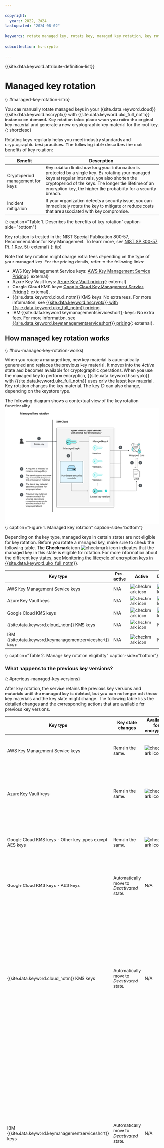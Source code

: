 ```yaml
---

copyright:
  years: 2022, 2024
lastupdated: "2024-08-02"

keywords: rotate managed key, rotate key, managed key rotation, key rotation, key rewrap

subcollection: hs-crypto

---
```


{{site.data.keyword.attribute-definition-list}}




# Managed key rotation
{: #managed-key-rotation-intro}


You can manually rotate managed keys in your {{site.data.keyword.cloud}} {{site.data.keyword.hscrypto}} with {{site.data.keyword.uko_full_notm}} instance on demand. Key rotation takes place when you retire the original key material and generate a new cryptographic key material for the root key.
{: shortdesc}

Rotating keys regularly helps you meet industry standards and cryptographic best practices. The following table describes the main benefits of key rotation: 

| Benefit | Description |
| --- | --- |
| Cryptoperiod management for keys | Key rotation limits how long your information is protected by a single key. By rotating your managed keys at regular intervals, you also shorten the cryptoperiod of the keys. The longer the lifetime of an encryption key, the higher the probability for a security breach. |
| Incident mitigation | If your organization detects a security issue, you can immediately rotate the key to mitigate or reduce costs that are associated with key compromise. |
{: caption="Table 1. Describes the benefits of key rotation" caption-side="bottom"}

  
Key rotation is treated in the NIST Special Publication 800-57, Recommendation for Key Management. To learn more, see [NIST SP 800-57 Pt. 1 Rev. 5](https://csrc.nist.gov/publications/detail/sp/800-57-part-1/rev-5/final){: external}
{: tip}

Note that key rotation might charge extra fees depending on the type of your managed key. For the pricing details, refer to the following links:

- AWS Key Management Service keys: [AWS Key Management Service Pricing](https://aws.amazon.com/kms/pricing/){: external}
- Azure Key Vault keys: [Azure Key Vault pricing](https://azure.microsoft.com/en-us/pricing/details/key-vault/){: external}
- Google Cloud KMS keys: [Google Cloud Key Management Service Pricing](https://cloud.google.com/security-key-management#section-11){: external}.
- {{site.data.keyword.cloud_notm}} KMS keys: No extra fees. For more information, see [{{site.data.keyword.hscrypto}} with {{site.data.keyword.uko_full_notm}} pricing](/docs/hs-crypto?topic=hs-crypto-faq-pricing#faq-how-charge-hpcs-uko). 
- IBM {{site.data.keyword.keymanagementserviceshort}} keys: No extra fees. For more information, see [{{site.data.keyword.keymanagementserviceshort}} pricing](https://cloud.ibm.com/docs/key-protect?topic=key-protect-pricing-plan){: external}. 

## How managed key rotation works
{: #how-managed-key-rotation-works}

When you rotate a managed key, new key material is automatically generated and replaces the previous key material. It moves  into the *Active* state and becomes available for cryptographic operations. When you use the managed key to perform encryption, {{site.data.keyword.hscrypto}} with {{site.data.keyword.uko_full_notm}} uses only the latest key material. Key rotation changes the key material. The key ID can also change, depending on the keystore type.

The following diagram shows a contextual view of the key rotation functionality.
![Manage key rotation](/images/uko-key-rotation.svg "Managed key rotation"){: caption="Figure 1. Managed key rotation" caption-side="bottom"}

Depending on the key type, managed keys in certain states are not eligible for key rotation. Before you rotate a managed key, make sure to check the following table. The **Checkmark** icon ![checkmark icon](../icons/checkmark-icon.svg "Checkmark") indicates that the managed key in this state is eligible for rotation. For more information about the different key states, see [Monitoring the lifecycle of encryption keys in {{site.data.keyword.uko_full_notm}}](/docs/hs-crypto?topic=hs-crypto-uko-key-states).

| Key type | Pre-active | Active | Deactivated | Destroyed |
| ------ | ------ | ---------- | ----------- | --------- |
| AWS Key Management Service keys |N/A  | ![checkmark icon](../icons/checkmark-icon.svg "Checkmark") | ![checkmark icon](../icons/checkmark-icon.svg "Checkmark") | N/A|
| Azure Key Vault keys | N/A | ![checkmark icon](../icons/checkmark-icon.svg "Checkmark") | ![checkmark icon](../icons/checkmark-icon.svg "Checkmark") | N/A  |
| Google Cloud KMS keys | N/A | ![checkmark icon](../icons/checkmark-icon.svg "Checkmark") | ![checkmark icon](../icons/checkmark-icon.svg "Checkmark")  | N/A  |
| {{site.data.keyword.cloud_notm}} KMS keys |  N/A   |  ![checkmark icon](../icons/checkmark-icon.svg "Checkmark")   |N/A | N/A  |
| IBM {{site.data.keyword.keymanagementserviceshort}} keys | N/A | ![checkmark icon](../icons/checkmark-icon.svg "Checkmark") | N/A | N/A  |
{: caption="Table 2. Manage key rotation eligibility" caption-side="bottom"}


### What happens to the previous key versions?
{: #previous-managed-key-versions}

After key rotation, the service retains the previous key versions and materials until the managed key is deleted, but you can no longer edit these key materials and the key state might change. The following table lists the detailed changes and the corresponding actions that are available for previous key versions. 



| Key type | Key state changes | Available for encryption | Available for decryption | Description |
| ------ | ------------------- | --------------------- | --------------------- | --------------------- |
| AWS Key Management Service keys | Remain the same. | ![checkmark icon](../icons/checkmark-icon.svg "Checkmark") | ![checkmark icon](../icons/checkmark-icon.svg "Checkmark") | For more information, see [Rotating AWS KMS keys](https://docs.aws.amazon.com/kms/latest/developerguide/rotate-keys.html){: external}. |
| Azure Key Vault keys | Remain the same. | ![checkmark icon](../icons/checkmark-icon.svg "Checkmark") | ![checkmark icon](../icons/checkmark-icon.svg "Checkmark") | For more information, see [Configure cryptographic key auto-rotation in Azure Key Vault](https://learn.microsoft.com/en-us/azure/key-vault/keys/how-to-configure-key-rotation){: external} |
| Google Cloud KMS keys - Other key types except AES keys | Remain the same. | ![checkmark icon](../icons/checkmark-icon.svg "Checkmark") | ![checkmark icon](../icons/checkmark-icon.svg "Checkmark") | For more information, see [Key rotation](https://cloud.google.com/kms/docs/key-rotation){: external} and [Rotating keys](https://cloud.google.com/kms/docs/rotating-keys){: external}. |
| Google Cloud KMS keys - AES keys | Automatically move to *Deactivated* state.  | N/A | ![checkmark icon](../icons/checkmark-icon.svg "Checkmark") | For more information, see [Key rotation](https://cloud.google.com/kms/docs/key-rotation){: external} and [Rotating keys](https://cloud.google.com/kms/docs/rotating-keys){: external}.  |
| {{site.data.keyword.cloud_notm}} KMS keys | Automatically move to *Deactivated* state.   | N/A | ![checkmark icon](../icons/checkmark-icon.svg "Checkmark") | The previous key material can no longer be used for encryption, but it remains available for unwrap operations. When you use the rotated manage key to decrypt data, the service uses the same version of the key material that was used for encryption, and then rewraps data by using the latest key material. |
| IBM {{site.data.keyword.keymanagementserviceshort}} keys | Automatically move to *Deactivated* state.   | N/A | ![checkmark icon](../icons/checkmark-icon.svg "Checkmark") | The previous key material can no longer be used for encryption, but it remains available for unwrap operations. When you use the rotated manage key to decrypt data, the service uses the same version of the key material that was used for encryption before, and then rewraps data by using the latest key material. For more information, see [Rotating your keys](/docs/key-protect?topic=key-protect-key-rotation){: external}. |
{: caption="Table 3. Previous key versions changes" caption-side="bottom"} 


### How often should keys be rotated?
{: #managed-key-rotation-frequency}

The best practice is to rotate your manage keys regularly. {{site.data.keyword.uko_full_notm}} allows no more than one key rotation per hour for each key.

### Rewrapping data after rotating a managed key
{: #rewrap-data-after-managed-key-rotation}

After a managed key rotation is complete, new key material becomes available for cryptographic operations. To ensure that your data is protected by the latest version of a managed key, rewrap your data after you rotate a managed key. Depending on your key type, refer to the following table for corresponding instructions.

| Key type | Instructions for rewrapping data | 
| ------ | ------------------- |
| AWS Key Management Service keys | [Rewrapping data with AWS Key Management Service](https://docs.aws.amazon.com/kms/latest/APIReference/API_ReEncrypt.html){: external}. |
| Azure Key Vault keys | [Azure key vault documentation](https://learn.microsoft.com/en-us/azure/key-vault/){: external}. |
| Google Cloud KMS keys | [Rewrapping data with Google Cloud KMS](https://cloud.google.com/kms/docs/re-encrypt-data){: external}.  | 
| {{site.data.keyword.cloud_notm}} KMS keys | [Rewrapping data with {{site.data.keyword.cloud_notm}} {{site.data.keyword.hscrypto}}](/docs/hs-crypto?topic=hs-crypto-rewrap-keys). |
| IBM {{site.data.keyword.keymanagementserviceshort}} keys | [Rewrapping data with IBM {{site.data.keyword.keymanagementserviceshort}}](https://cloud.ibm.com/docs/key-protect?topic=key-protect-rewrap-keys). |
{: caption="Table 4. Rewrapping data after key rotation" caption-side="bottom"}
## What's next
{: #managed-key-rotation-next}

- For more information about how to manually rotate a managed key, see [Rotating managed keys](/docs/hs-crypto?topic=hs-crypto-uko-rotate-keys).
- For more information about how to edit managed keys, see [Editing key details](/docs/hs-crypto?topic=hs-crypto-edit-kms-keys).

